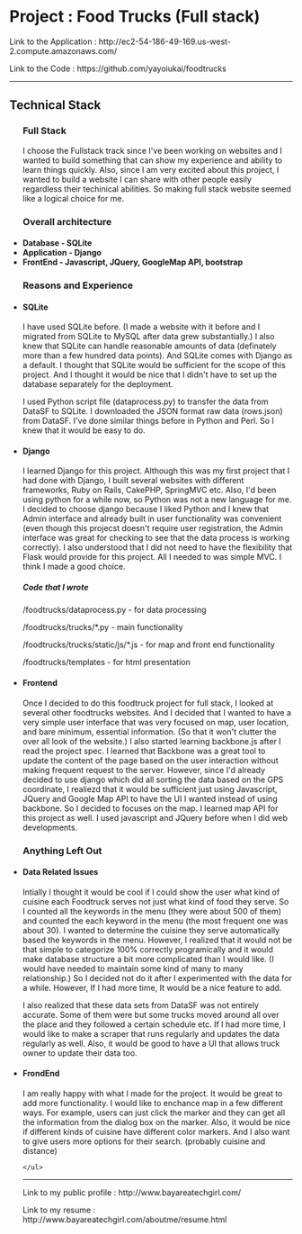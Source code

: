 <h1> Project : Food Trucks (Full stack) </h1>
<p>
Link to the Application : http://ec2-54-186-49-169.us-west-2.compute.amazonaws.com/
</p>
<p>
Link to the Code : https://github.com/yayoiukai/foodtrucks
</p>
<hr> 
<h2> Technical Stack </h2></p>
<ul><h3> Full Stack </h3>
<p>I choose the Fullstack track since I've been working on websites and I wanted to build something that can show my experience and ability to learn things quickly. Also, since I am very excited about this project, I wanted to build a website I can share with other people easily regardless their techinical abilities. So making full stack website seemed like a logical choice for me. 

</p>
</ul> 
<ul><h3> Overall architecture </h3>
     <h4>
     <li> Database - SQLite </li>
     <li> Application - Django </li>
     <li> FrontEnd - Javascript, JQuery, GoogleMap API, bootstrap</li>
     </h4>
     </ul>
<ul><h3>Reasons and Experience </h3>
    <li><h4> SQLite </h4> 
    <p> I have used SQLite before. (I made a website with it before and I migrated from SQLite to MySQL after data grew substantially.) I also knew that SQLite can handle reasonable amounts of data (definately more than a few hundred data points). And SQLite comes with Django as a default. I thought that SQLite would be sufficient for the scope of this project. And I thought it would be nice that I didn't have to set up the database separately for the deployment.
    </p>
    <p> I used Python script file (dataprocess.py) to transfer the data from DataSF to SQLite. I downloaded the JSON format raw data (rows.json) from DataSF. I've done similar things before in Python and Perl. So I knew that it would be easy to do. 
    </p>
    </li> 
    <li><h4> Django </h4></li>
    <p> I learned Django for this project. Although this was my first project that I had done with Django, I built several websites with different frameworks, Ruby on Rails, CakePHP, SpringMVC etc. Also, I'd been using python for a while now, so Python was not a new language for me. I decided to choose django because I liked Python and I knew that Admin interface and already built in user functionality was convenient (even though this projecst doesn't require user registration, the Admin interface was great for checking to see that the data process is working correctly). I also understood that I did not need to have the flexibility that Flask would provide for this project. All I needed to was simple MVC. I think I made a good choice. </p></li>
    <p><h5> Code that I wrote </h5></p>
    <p>/foodtrucks/dataprocess.py - for data processing </p>
    <p>/foodtrucks/trucks/*.py - main functionality </p>
    <p>/foodtrucks/trucks/static/js/*.js - for map and front end functionality </p>
    <p>/foodtrucks/templates - for html presentation </p>
    <li><h4> Frontend </h4>
    <p>Once I decided to do this foodtruck project for full stack, I looked at several other foodtrucks websites. And I decided that I wanted to have a very simple user interface that was very focused on map, user location, and bare minimum, essential information. (So that it won't clutter the over all look of the website.) I also started learning backbone.js after I read the project spec. I learned that Backbone was a great tool to update the content of the page based on the user interaction without making frequent request to the server. However, since I'd already decided to use django which did all sorting the data based on the GPS coordinate, I realiezd that it would be sufficient just using Javascript, JQuery and Google Map API to have the UI I wanted instead of using backbone. So I decided to focuses on the map. I learned map API for this project as well. I used javascript and JQuery before when I did web developments. </p> 
    </li></ul>
<ul><h3> Anything Left Out </h3>
    <li><h4> Data Related Issues </h4>
    <p> Intially I thought it would be cool if I could show the user what kind of cuisine each Foodtruck serves not just what kind of food they serve. So I counted all the keywords in the menu (they were about 500 of them) and counted the each keyword in the menu (the most frequent one was about 30). I wanted to determine the cuisine they serve automatically based the keywords in the menu. However, I realized that it would not be that simple to categorize 100% correctly programically and it would make database structure a bit more complicated than I would like. (I would have needed to maintain some kind of many to many relationship.) So I decided not do it after I experimented with the data for a while. However, If I had more time, It would be a nice feature to add. </p>
    <p>I also realized that these data sets from DataSF was not entirely accurate. Some of them were but some trucks moved around all over the place and they followed a certain schedule etc. If I had more time, I would like to make a scraper that runs regularly and updates the data regularly as well. Also, it would be good to have a UI that allows truck owner to update their data too.</p></li>
     <li><h4> FrondEnd </h4></li>
    <p>I am really happy with what I made for the project. It would be great to add more functionality. I would like to enchance map in a few different ways. For example, users can just click the marker and they can get all the information from the dialog box on the marker. Also, it would be nice if different kinds of cuisine have different color markers. And I also want to give users more options for their search. (probably cuisine and distance)
    </p>
    
    </ul> 
  
    
<hr>
<p>
Link to my public profile : http://www.bayareatechgirl.com/
</p> 
<p>
Link to my resume : http://www.bayareatechgirl.com/aboutme/resume.html
</p>





    
    
    
    
    
    
    
    
    
     
     
